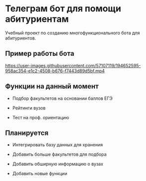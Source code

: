 # Телеграм бот для помощи абитуриентам

Учебный проект по созданию многофункционального бота для абитуриентов.

## Пример работы бота

<https://user-images.githubusercontent.com/57107119/194652595-958ac354-e1c2-4508-b676-f7443d89d5bf.mp4>

## Функции на данный момент

- Подбор факультетов на основании баллов ЕГЭ

- Рейтинги вузов

- Тест на проф. ориентацию

## Планируется

- Интегрировать базу данных для хранения

- Добавить больше факультетов для подбора

- Добавить обширную информацию о вузах

- Добавить новые функции

